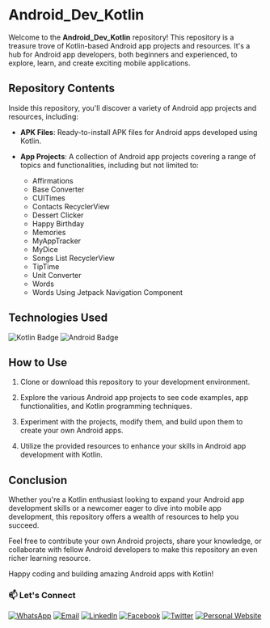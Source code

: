 # Android_Dev_Kotlin

Welcome to the **Android_Dev_Kotlin** repository! This repository is a treasure trove of Kotlin-based Android app projects and resources. It's a hub for Android app developers, both beginners and experienced, to explore, learn, and create exciting mobile applications.

## Repository Contents

Inside this repository, you'll discover a variety of Android app projects and resources, including:

- **APK Files**: Ready-to-install APK files for Android apps developed using Kotlin.

- **App Projects**: A collection of Android app projects covering a range of topics and functionalities, including but not limited to:
  - Affirmations
  - Base Converter
  - CUITimes
  - Contacts RecyclerView
  - Dessert Clicker
  - Happy Birthday
  - Memories
  - MyAppTracker
  - MyDice
  - Songs List RecyclerView
  - TipTime
  - Unit Converter
  - Words
  - Words Using Jetpack Navigation Component

## Technologies Used

![Kotlin Badge](https://img.shields.io/badge/-Kotlin-0095D5?style=flat-square&logo=kotlin&logoColor=white)
![Android Badge](https://img.shields.io/badge/-Android-3DDC84?style=flat-square&logo=android&logoColor=white)

## How to Use

1. Clone or download this repository to your development environment.

2. Explore the various Android app projects to see code examples, app functionalities, and Kotlin programming techniques.

3. Experiment with the projects, modify them, and build upon them to create your own Android apps.

4. Utilize the provided resources to enhance your skills in Android app development with Kotlin.

## Conclusion

Whether you're a Kotlin enthusiast looking to expand your Android app development skills or a newcomer eager to dive into mobile app development, this repository offers a wealth of resources to help you succeed.

Feel free to contribute your own Android projects, share your knowledge, or collaborate with fellow Android developers to make this repository an even richer learning resource.

Happy coding and building amazing Android apps with Kotlin!

### 📫 Let's Connect

[![WhatsApp](https://img.shields.io/badge/WhatsApp-25D366?style=for-the-badge&logo=whatsapp&logoColor=white)](https://wa.me/923074315952)
[![Email](https://img.shields.io/badge/Email-D14836?style=for-the-badge&logo=gmail&logoColor=white)](mailto:asadali27232@gmail.com)
[![LinkedIn](https://img.shields.io/badge/LinkedIn-0077B5?style=for-the-badge&logo=linkedin&logoColor=white)](https://www.linkedin.com/in/asadali27232/)
[![Facebook](https://img.shields.io/badge/Facebook-1877F2?style=for-the-badge&logo=facebook&logoColor=white)](https://www.facebook.com/asadalighaffar)
[![Twitter](https://img.shields.io/badge/Twitter-1DA1F2?style=for-the-badge&logo=twitter&logoColor=white)](https://twitter.com/asadali27232)
[![Personal Website](https://img.shields.io/badge/Personal%20Website-24292e?style=for-the-badge&logo=react&logoColor=white&color=purplr)](https://asadali27232.github.io/asadali27232)
